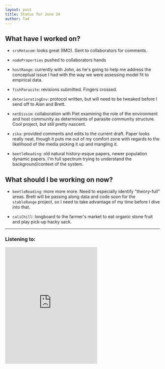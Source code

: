 ```yaml
---
layout: post
title: Status for June 24
author: Tad
---
```


## What have I worked on?

* `srsMetacom`: looks great (IMO). Sent to collaborators for comments.

* `nodeProperties` pushed to collaborators hands

* `hostRange`: currently with John, as he's going to help me address the conceptual issue I had with the way we were assessing model fit to empirical data.

* `fishParasite`: revisions submitted. Fingers crossed.

* `deterioratingEnv`: protocol written, but will need to be tweaked before I send off to Alan and Brett.

* `netDissim`: collaboration with Piet examining the role of the environment and host community as determinants of parasite community structure. Cool project, but still pretty nascent.

* `zika`: provided comments and edits to the current draft. Paper looks really neat, though it puts me out of my comfort zone with regards to the likelihood of the media picking it up and mangling it.

* `beetleReading`: old natural history-esque papers, newer population dynamic papers. I'm full spectrum trying to understand the background/context of the system.


## What should I be working on now?

* `beetleReading`: more more more. Need to especially identify "theory-full" areas. Brett will be passing along data and code soon for the `stableRange` project, so I need to take advantage of my time before I dive into that.


* `caliChill`: longboard to the farmer's market to eat organic stone fruit and play pick-up hacky sack.


---


### Listening to:
 <iframe src='https://embed.spotify.com/?uri=spotify%3Atrack%3A02Bd8WXqxchkQFBRwo9XKG' width='300' height='380' frameborder='0' allowtransparency='true'></iframe>
 <i class='fa fa-code' style='color:pink'></i>
